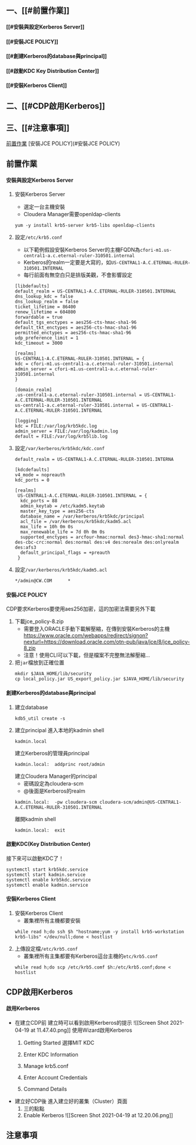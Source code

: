 

## 一、[[#前置作業]]
#### [[#安裝與設定Kerberos Server]]
#### [[#安裝JCE POLICY]]
#### [[#創建Kerberos的database與principal]]
#### [[#啟動KDC Key Distribution Center]]
#### [[#安裝Kerberos Client]]
## 二、[[#CDP啟用Kerberos]]
## 三、[[#注意事項]]

[前置作業](#前置作業)
[安裝JCE POLICY](#安裝JCE POLICY)

## 前置作業
#### 安裝與設定Kerberos Server
1. 安裝Kerberos Server
	 - 選定一台主機安裝
	 - Cloudera Manager需要openldap-clients
	```
	yum -y install krb5-server krb5-libs openldap-clients
	```
1. 設定`/etc/krb5.conf`
	 - 以下範例假設安裝Kerberos Server的主機FQDN為`cfori-m1.us-central1-a.c.eternal-ruler-310501.internal`
	 - Kerberos的realm一定要是大寫的，如`US-CENTRAL1-A.C.ETERNAL-RULER-310501.INTERNAL`
	 - 每行前面有無空白只是排版美觀，不會影響設定
	```
	[libdefaults]
	default_realm = US-CENTRAL1-A.C.ETERNAL-RULER-310501.INTERNAL
	dns_lookup_kdc = false
	dns_lookup_realm = false
	ticket_lifetime = 86400
	renew_lifetime = 604800
	forwardable = true
	default_tgs_enctypes = aes256-cts-hmac-sha1-96
	default_tkt_enctypes = aes256-cts-hmac-sha1-96
	permitted_enctypes = aes256-cts-hmac-sha1-96
	udp_preference_limit = 1
	kdc_timeout = 3000

	[realms]
	US-CENTRAL1-A.C.ETERNAL-RULER-310501.INTERNAL = {
	kdc = cfori-m1.us-central1-a.c.eternal-ruler-310501.internal
	admin_server = cfori-m1.us-central1-a.c.eternal-ruler-310501.internal
	}

	[domain_realm]
	.us-central1-a.c.eternal-ruler-310501.internal = US-CENTRAL1-A.C.ETERNAL-RULER-310501.INTERNAL
	us-central1-a.c.eternal-ruler-310501.internal = US-CENTRAL1-A.C.ETERNAL-RULER-310501.INTERNAL

	[logging]
	kdc = FILE:/var/log/krb5kdc.log
	admin_server = FILE:/var/log/kadmin.log
	default = FILE:/var/log/krb5lib.log
	```
1. 設定`/var/kerberos/krb5kdc/kdc.conf`
	```
	default_realm = US-CENTRAL1-A.C.ETERNAL-RULER-310501.INTERNA

	[kdcdefaults]
	v4_mode = nopreauth
	kdc_ports = 0

	[realms]
	 US-CENTRAL1-A.C.ETERNAL-RULER-310501.INTERNAL = {
	  kdc_ports = 88
	  admin_keytab = /etc/kadm5.keytab
	  master_key_type = aes256-cts
	  database_name = /var/kerberos/krb5kdc/principal
	  acl_file = /var/kerberos/krb5kdc/kadm5.acl
	  max_life = 10h 0m 0s
	  max_renewable_life = 7d 0h 0m 0s
	  supported_enctypes = arcfour-hmac:normal des3-hmac-sha1:normal des-cbc-crc:normal des:normal des:v4 des:norealm des:onlyrealm des:afs3
	  default_principal_flags = +preauth
	 }
	 ```

1. 設定`/var/kerberos/krb5kdc/kadm5.acl`
	```
	*/admin@CW.COM	    *
	```

#### 安裝JCE POLICY
CDP要求Kerberos要使用aes256加密，這的加密法需要另外下載
1. 下載jce_policy-8.zip
	 - 需要登入ORACLE手動下載解壓縮，在傳到安裝Kerberos的主機
	 	https://www.oracle.com/webapps/redirect/signon?nexturl=https://download.oracle.com/otn-pub/java/jce/8/jce_policy-8.zip
	 - 注意！使用CLI可以下載，但是檔案不完整無法解壓縮...
1. 把`jar`檔放到正確位置
	```
	mkdir $JAVA_HOME/lib/security
	cp local_policy.jar US_export_policy.jar $JAVA_HOME/lib/security
	```

#### 創建Kerberos的database與principal
1. 建立database
	```
	kdb5_util create -s
	```
1. 建立principal
	進入本地的kadmin shell
	```
	kadmin.local
	```
	建立Kerberos的管理員principal
	```
	kadmin.local:  addprinc root/admin
	```
	建立Cloudera Manager的principal
	- 密碼設定為cloudera-scm
	- @後面是Kerberos的realm
	```
	kadmin.local:  -pw cloudera-scm cloudera-scm/admin@US-CENTRAL1-A.C.ETERNAL-RULER-310501.INTERNAL
	```
	離開kadmin shell
	```
	kadmin.local:  exit
	```
#### 啟動KDC(Key Distribution Center)
接下來可以啟動KDC了！
```
systemctl start krb5kdc.service
systemctl start kadmin.service
systemctl enable krb5kdc.service
systemctl enable kadmin.service
```

#### 安裝Kerberos Client
1. 安裝Kerberos Client
	 - 叢集裡所有主機都要安裝
	```
	while read h;do ssh $h "hostname;yum -y install krb5-workstation krb5-libs" </dev/null;done < hostlist
	```
1. 上傳設定檔`/etc/krb5.conf`
	 - 叢集裡所有主集都要有Kerberos這台主機的`etc/krb5.conf`
	```
	while read h;do scp /etc/krb5.comf $h:/etc/krb5.conf;done < hostlist
	```



## CDP啟用Kerberos
#### 啟用Kerberos
 - 在建立CDP前
	建立時可以看到啟用Kerberos的提示
	![[Screen Shot 2021-04-19 at 11.47.40.png]]
	使用Wizard啟用Kerberos
	1. Getting Started
		選擇MIT KDC
	1. Enter KDC Information
	1. Manage krb5.conf
	1. Enter Account Credentials
		
	1. Command Details
 - 建立好CDP後
	進入建立好的叢集（Cluster）頁面
	1. 三的點點
	2. Enable Kerberos
	![[Screen Shot 2021-04-19 at 12.20.06.png]]
	
## 注意事項


